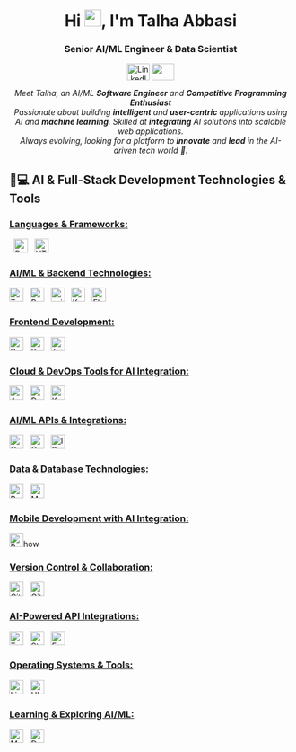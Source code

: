 <h1 align="center">Hi <img src="Hi.gif" width="30px">, I'm Talha Abbasi</h1>
<h3 align="center">Senior AI/ML Engineer & Data Scientist</h3>
<p align="center">
  <a href="#" target="blank"><img align="center" src="https://cdn.jsdelivr.net/npm/simple-icons@3.0.1/icons/linkedin.svg" alt="LinkedIn" height="30" width="40" /></a>
  <a href="mailto:talhaa.eagle1@gmail.com"><img align="center" src="https://simpleicons.org/icons/gmail.svg" height="30" width="40" /></a>
</p>

<p align="center">
  <em>
    Meet Talha, an AI/ML  <b> Software Engineer</b> and <b>Competitive Programming Enthusiast</b><br>
    Passionate about building <b>intelligent</b> and <b>user-centric</b> applications using AI and <b>machine learning</b>. Skilled at <b>integrating</b> AI solutions into scalable web applications.<br>
    Always evolving, looking for a platform to <b>innovate</b> and <b>lead</b> in the AI-driven tech world 🚀.
  </em>
</p>

## 🚀💻 AI & Full-Stack Development Technologies & Tools

### <u> Languages & Frameworks: </u>

&nbsp;
<span><img src="https://img.shields.io/badge/Python-3776AB?style=for-the-badge&logo=python&logoColor=white" alt="Python" title="Python" height="25" /></span>
&nbsp;
<span><img src="https://img.shields.io/badge/HTML-E34F26?style=for-the-badge&logo=html5&logoColor=white" alt="HTML5" title="HTML" height="25" /></span>

### <u> AI/ML & Backend Technologies: </u>
<span><img src="https://img.shields.io/badge/TensorFlow-FF6F00?style=for-the-badge&logo=tensorflow&logoColor=white" alt="TensorFlow" title="TensorFlow" height="25" /></span>
&nbsp;
<span><img src="https://img.shields.io/badge/PyTorch-EE4C2C?style=for-the-badge&logo=pytorch&logoColor=white" alt="PyTorch" title="PyTorch" height="25" /></span>
&nbsp;
<span><img src="https://img.shields.io/badge/scikit-learn-F7931E?style=for-the-badge&logo=scikit-learn&logoColor=white" alt="scikit-learn" title="scikit-learn" height="25" /></span>
&nbsp;
<span><img src="https://img.shields.io/badge/Keras-D00000?style=for-the-badge&logo=keras&logoColor=white" alt="Keras" title="Keras" height="25" /></span>
&nbsp;
<span><img src="https://img.shields.io/badge/Flask-000000?style=for-the-badge&logo=flask&logoColor=white" alt="Flask" title="Flask" height="25" /></span>

### <u> Frontend Development: </u>
<span><img src="https://img.shields.io/badge/React-20232A?style=for-the-badge&logo=react&logoColor=61DAFB" alt="ReactJS" title="ReactJS" height="25" /></span>
&nbsp;
<span><img src="https://img.shields.io/badge/Redux-593D88?style=for-the-badge&logo=redux&logoColor=white" alt="Redux" title="Redux" height="25" /></span>
&nbsp;
<span><img src="https://img.shields.io/badge/Tailwind_CSS-38B2AC?style=for-the-badge&logo=tailwind-css&logoColor=white" alt="TailwindCSS" title="TailwindCSS" height="25" /></span>

### <u> Cloud & DevOps Tools for AI Integration: </u>
<span><img src="https://img.shields.io/badge/AWS-232F3E?style=for-the-badge&logo=amazon-aws&logoColor=white" alt="AWS" title="Amazon Web Services" height="25" /></span>
&nbsp;
<span><img src="https://img.shields.io/badge/Docker-2CA5E0?style=for-the-badge&logo=docker&logoColor=white" alt="Docker" title="Docker" height="25" /></span>
&nbsp;
<span><img src="https://img.shields.io/badge/Kubernetes-326CE5?style=for-the-badge&logo=kubernetes&logoColor=white" alt="Kubernetes" title="Kubernetes" height="25" /></span>

### <u> AI/ML APIs & Integrations: </u>
<span><img src="https://img.shields.io/badge/OpenAI-FF8C00?style=for-the-badge&logo=openai&logoColor=white" alt="OpenAI" title="OpenAI" height="25" /></span>
&nbsp;
<span><img src="https://img.shields.io/badge/Google%20AI-4285F4?style=for-the-badge&logo=google&logoColor=white" alt="Google AI" title="Google AI" height="25" /></span>
&nbsp;
<span><img src="https://img.shields.io/badge/IBM%20Watson-0064A5?style=for-the-badge&logo=ibm&logoColor=white" alt="IBM Watson" title="IBM Watson" height="25" /></span>

### <u> Data & Database Technologies: </u>
<span><img src="https://img.shields.io/badge/PostgreSQL-4169E1?style=for-the-badge&logo=postgresql&logoColor=white" alt="PostgreSQL" title="PostgreSQL" height="25" /></span>
&nbsp;
<span><img src="https://img.shields.io/badge/MongoDB-4EA94B?style=for-the-badge&logo=mongodb&logoColor=white" alt="MongoDB" title="MongoDB" height="25" /></span>

### <u> Mobile Development with AI Integration: </u>
<span><img src="https://img.shields.io/badge/React%20Native-20232A?style=for-the-badge&logo=react&logoColor=61DAFB" alt="React Native" title="React Native" height="25" /></span>how

### <u> Version Control & Collaboration: </u>
<span><img src="https://img.shields.io/badge/GIT-E44C30?style=for-the-badge&logo=git&logoColor=white" alt="Git" title="Git" height="25" /></span>
&nbsp;
<span><img src="https://img.shields.io/badge/GitHub-100000?style=for-the-badge&logo=github&logoColor=white" alt="GitHub" title="GitHub" height="25" /></span>

### <u> AI-Powered API Integrations:</u>
<span><img src="https://img.shields.io/badge/Twilio-F22F46?style=for-the-badge&logo=twilio&logoColor=white" alt="Twilio" title="Twilio API" height="25" /></span>
&nbsp;
<span><img src="https://img.shields.io/badge/Stripe-008CDD?style=for-the-badge&logo=stripe&logoColor=white" alt="Stripe" title="Stripe API" height="25" /></span>
&nbsp;
<span><img src="https://img.shields.io/badge/Facebook-1877F2?style=for-the-badge&logo=facebook&logoColor=white" alt="Facebook" title="Facebook API" height="25" /></span>

### <u> Operating Systems & Tools:</u>
<span><img src="https://img.shields.io/badge/Linux-FCC624?style=for-the-badge&logo=linux&logoColor=black" alt="Linux" title="Linux" height="25" /></span>
&nbsp;
<span><img src="https://img.shields.io/badge/Ubuntu-E95420?style=for-the-badge&logo=ubuntu&logoColor=white" alt="Ubuntu" title="Ubuntu" height="25" /></span>

### <u> Learning & Exploring AI/ML:</u>
<span><img src="https://img.shields.io/badge/Machine%20Learning-FFD700?style=for-the-badge&logo=google&logoColor=black" alt="Machine Learning" title="Machine Learning" height="25" /></span>
&nbsp;
<span><img src="https://img.shields.io/badge/Deep%20Learning-1D1D1D?style=for-the-badge&logo=keras&logoColor=white" alt="Deep Learning" title="Deep Learning" height="25" /></span>
&nbsp;

